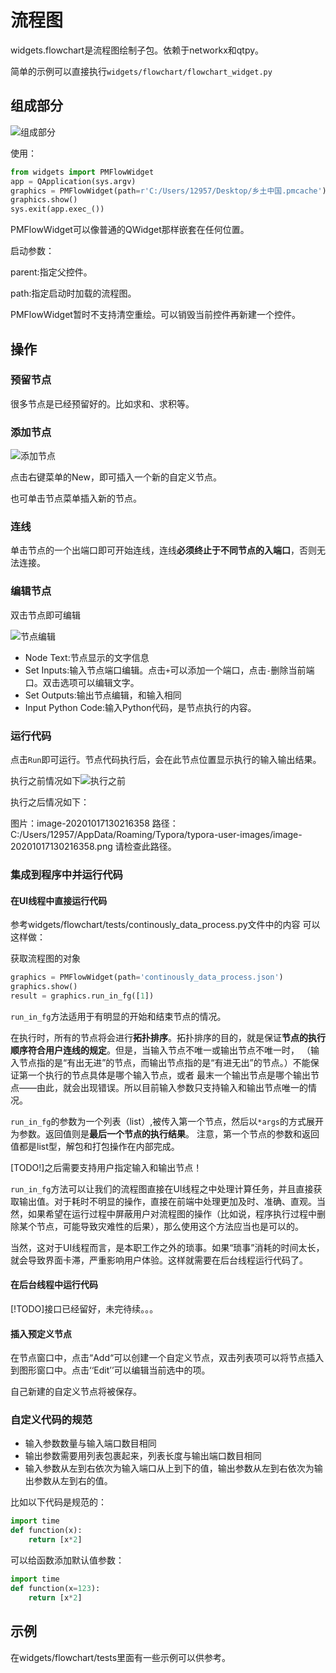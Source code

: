 # 流程图

widgets.flowchart是流程图绘制子包。依赖于networkx和qtpy。

简单的示例可以直接执行`widgets/flowchart/flowchart_widget.py`

## 组成部分

![组成部分](doc_figures/composition_structure.png)

使用：

```python
from widgets import PMFlowWidget
app = QApplication(sys.argv)
graphics = PMFlowWidget(path=r'C:/Users/12957/Desktop/乡土中国.pmcache')
graphics.show()
sys.exit(app.exec_())
```

PMFlowWidget可以像普通的QWidget那样嵌套在任何位置。

启动参数：

parent:指定父控件。

path:指定启动时加载的流程图。

PMFlowWidget暂时不支持清空重绘。可以销毁当前控件再新建一个控件。

## 操作

### 预留节点

很多节点是已经预留好的。比如求和、求积等。

### 添加节点

![添加节点](doc_figures/create_node.png)

点击右键菜单的New，即可插入一个新的自定义节点。

也可单击节点菜单插入新的节点。

### 连线

单击节点的一个出端口即可开始连线，连线**必须终止于不同节点的入端口**，否则无法连接。



### 编辑节点

双击节点即可编辑

![节点编辑](doc_figures/edit_node.png)

- Node Text:节点显示的文字信息
- Set Inputs:输入节点端口编辑。点击`+`可以添加一个端口，点击`-`删除当前端口。双击选项可以编辑文字。
- Set Outputs:输出节点编辑，和输入相同
- Input Python Code:输入Python代码，是节点执行的内容。
### 运行代码
点击`Run`即可运行。节点代码执行后，会在此节点位置显示执行的输入输出结果。

执行之前情况如下![执行之前](doc_figures/before_run.png)

执行之后情况如下：

图片：image-20201017130216358
路径：C:/Users/12957/AppData/Roaming/Typora/typora-user-images/image-20201017130216358.png
请检查此路径。

### 集成到程序中并运行代码

#### 在UI线程中直接运行代码

参考widgets/flowchart/tests/continously_data_process.py文件中的内容
可以这样做：

获取流程图的对象

```python
graphics = PMFlowWidget(path='continously_data_process.json')
graphics.show()
result = graphics.run_in_fg([1])
```
`run_in_fg`方法适用于有明显的开始和结束节点的情况。

在执行时，所有的节点将会进行**拓扑排序**。拓扑排序的目的，就是保证**节点的执行顺序符合用户连线的规定**。但是，当输入节点不唯一或输出节点不唯一时，
（输入节点指的是“有出无进”的节点，而输出节点指的是“有进无出”的节点。）不能保证第一个执行的节点具体是哪个输入节点，或者
最末一个输出节点是哪个输出节点——由此，就会出现错误。所以目前输入参数只支持输入和输出节点唯一的情况。

`run_in_fg`的参数为一个列表（list）,被传入第一个节点，然后以`*args`的方式展开为参数。返回值则是**最后一个节点的执行结果**。
注意，第一个节点的参数和返回值都是list型，解包和打包操作在内部完成。

[TODO!]之后需要支持用户指定输入和输出节点！

`run_in_fg`方法可以让我们的流程图直接在UI线程之中处理计算任务，并且直接获取输出值。对于耗时不明显的操作，直接在前端中处理更加及时、准确、直观。当然，如果希望在运行过程中屏蔽用户对流程图的操作（比如说，程序执行过程中删除某个节点，可能导致灾难性的后果），那么使用这个方法应当也是可以的。

当然，这对于UI线程而言，是本职工作之外的琐事。如果“琐事”消耗的时间太长，就会导致界面卡滞，严重影响用户体验。这样就需要在后台线程运行代码了。

#### 在后台线程中运行代码

[!TODO]接口已经留好，未完待续。。。

#### 插入预定义节点

在节点窗口中，点击“Add“可以创建一个自定义节点，双击列表项可以将节点插入到图形窗口中。点击‘‘Edit’’可以编辑当前选中的项。

自己新建的自定义节点将被保存。

### 自定义代码的规范

- 输入参数数量与输入端口数目相同
- 输出参数需要用列表包裹起来，列表长度与输出端口数目相同
- 输入参数从左到右依次为输入端口从上到下的值，输出参数从左到右依次为输出参数从左到右的值。

比如以下代码是规范的：

```python
import time
def function(x):
    return [x*2]
```

可以给函数添加默认值参数：

```python
import time
def function(x=123):
    return [x*2]
```


## 示例

在widgets/flowchart/tests里面有一些示例可以供参考。
